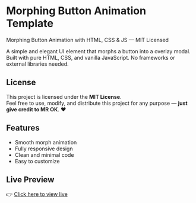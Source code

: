 # Morphing Button Animation Template

Morphing Button  Animation with HTML, CSS &amp; JS — MIT Licensed

A simple and elegant UI element that morphs a button into a overlay modal. Built with pure HTML, CSS, and vanilla JavaScript. No frameworks or external libraries needed.

## License

This project is licensed under the **MIT License**.  
Feel free to use, modify, and distribute this project for any purpose — **just give credit to MR OK**. ❤️

## Features

- Smooth morph animation
- Fully responsive design
- Clean and minimal code
- Easy to customize

## Live Preview

👉 [Click here to view live](https://mrhojay.github.io/Morphing-Button-Animation-Template/)
